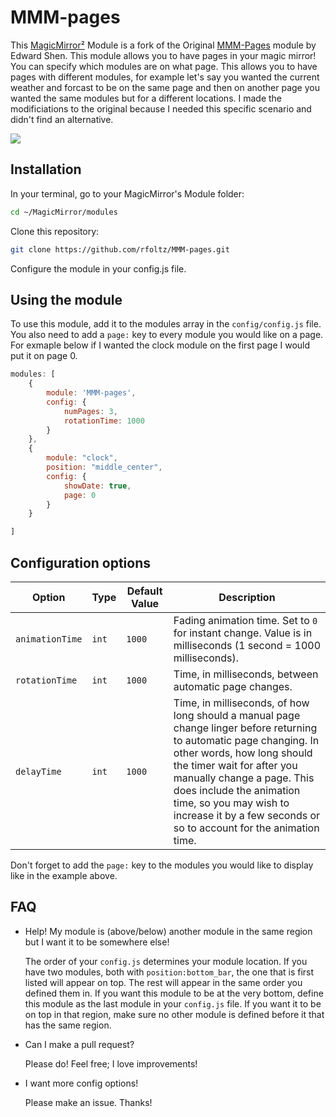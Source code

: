 
# MMM-pages

This [MagicMirror²][mm] Module is a fork of the Original [MMM-Pages][pages] module by Edward Shen.
This module allows you to have pages in your magic mirror! You can specify which modules are on what page.
This allows you to have pages with different modules, for example let's say you wanted the current weather
and forcast to be on the same page and then on another page you wanted the same modules but for a different locations.
I made the modificiations to the original because I needed this specific scenario and didn't find an alternative.

![](mmm-pages.gif)

## Installation

In your terminal, go to your MagicMirror's Module folder:

```bash
cd ~/MagicMirror/modules
```
Clone this repository:
```bash
git clone https://github.com/rfoltz/MMM-pages.git
```
Configure the module in your config.js file.

## Using the module

To use this module, add it to the modules array in the `config/config.js` file. You also need to add a `page:` key to every module you would like on a page. For exmaple below if I wanted the clock module on the first page I would put it on page 0.
```js
modules: [
    {
        module: 'MMM-pages',
        config: {
            numPages: 3,
            rotationTime: 1000
        }
    },
    {
        module: "clock",
        position: "middle_center",
        config: {
            showDate: true,
            page: 0
        }
    }

]
```

## Configuration options

| Option          | Type               | Default Value            | Description |
| --------------- | ------------------ | ------------------------ | ----------- |
| `animationTime` | `int`              | `1000`                   | Fading animation time. Set to `0` for instant change. Value is in milliseconds (1 second = 1000 milliseconds). |
| `rotationTime`  | `int`              | `1000`                      | Time, in milliseconds, between automatic page changes. |
| `delayTime`     | `int`              | `1000`                      | Time, in milliseconds, of how long should a manual page change linger before returning to automatic page changing. In other words, how long should the timer wait for after you manually change a page. This does include the animation time, so you may wish to increase it by a few seconds or so to account for the animation time. |

Don't forget to add the `page:` key to the modules you would like to display like in the example above.


## FAQ

- Help! My module is (above/below) another module in the same region but I want
  it to be somewhere else!

  The order of your `config.js` determines your module location. If you have two
  modules, both with `position:bottom_bar`, the one that is first listed will
  appear on top. The rest will appear in the same order you defined them in. If
  you want this module to be at the very bottom, define this module as the last
  module in your `config.js` file. If you want it to be on top in that region,
  make sure no other module is defined before it that has the same region.

- Can I make a pull request?

  Please do! Feel free; I love improvements!

- I want more config options!

  Please make an issue. Thanks!

[mm]: https://github.com/MichMich/MagicMirror
[pages]: https://github.com/edward-shen/MMM-pages
